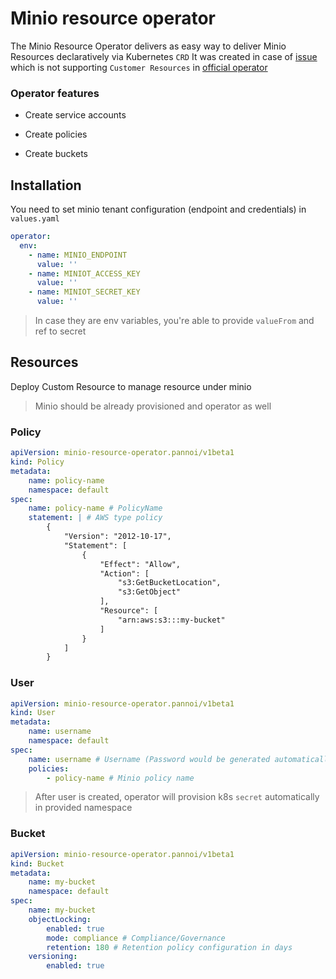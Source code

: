# Minio resource operator

The Minio Resource Operator delivers as easy way to deliver Minio Resources declaratively via Kubernetes `CRD`
It was created in case of [issue](https://github.com/minio/operator/issues/1100) which is not supporting `Customer Resources` in [official operator](https://github.com/minio/operator)

### Operator features

* Create service accounts

* Create policies

* Create buckets

## Installation

You need to set minio tenant configuration (endpoint and credentials) in `values.yaml`

```yaml
operator:
  env:
    - name: MINIO_ENDPOINT
      value: ''
    - name: MINIOT_ACCESS_KEY
      value: ''
    - name: MINIOT_SECRET_KEY
      value: ''
```

> In case  they are env variables, you're able to provide `valueFrom` and ref to secret

## Resources

Deploy Custom Resource to manage resource under minio

> Minio should be already provisioned and operator as well

### Policy
```yaml
apiVersion: minio-resource-operator.pannoi/v1beta1
kind: Policy
metadata:
    name: policy-name
    namespace: default
spec:
    name: policy-name # PolicyName
    statement: | # AWS type policy
        {
            "Version": "2012-10-17",
            "Statement": [
                {
                    "Effect": "Allow",
                    "Action": [
                        "s3:GetBucketLocation",
                        "s3:GetObject"
                    ],
                    "Resource": [
                        "arn:aws:s3:::my-bucket"
                    ]
                }
            ]
        }
```

### User
```yaml
apiVersion: minio-resource-operator.pannoi/v1beta1
kind: User
metadata:
    name: username
    namespace: default
spec:
    name: username # Username (Password would be generated automatically)
    policies:
        - policy-name # Minio policy name
```

> After user is created, operator will provision k8s `secret` automatically in provided namespace

### Bucket
```yaml
apiVersion: minio-resource-operator.pannoi/v1beta1
kind: Bucket
metadata:
    name: my-bucket
    namespace: default
spec:
    name: my-bucket
    objectLocking: 
        enabled: true 
        mode: compliance # Compliance/Governance
        retention: 180 # Retention policy configuration in days
    versioning:
        enabled: true
```
